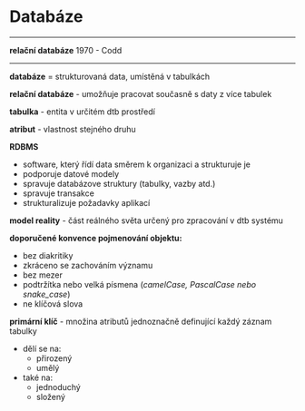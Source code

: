 Databáze
=========
***********************************************

**relační databáze** 1970 - Codd
***********************************************

**databáze** = strukturovaná data, umístěná v tabulkách

**relační databáze** - umožňuje pracovat současně s daty z více tabulek

**tabulka** - entita v určitém dtb prostředí

**atribut** - vlastnost stejného druhu

**RDBMS** 
- software, který řídí data směrem k organizaci a strukturuje je
- podporuje datové modely
- spravuje databázove struktury (tabulky, vazby atd.)
- spravuje transakce
- strukturalizuje požadavky aplikací

**model reality** - část reálného světa určený pro zpracování v dtb systému

**doporučené konvence pojmenování objektu:**
- bez diakritiky
- zkráceno se zachováním významu
- bez mezer
- podtržítka nebo velká písmena (_camelCase, PascalCase nebo snake_case_)
- ne klíčová slova

**primární klíč** - množina atributů jednoznačně definující každý záznam tabulky
- dělí se na:
  - přirozený
  - umělý
- také na:
  - jednoduchý
  - složený
